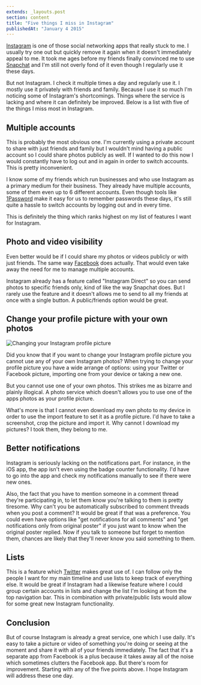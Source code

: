 ```yaml
---
extends: _layouts.post
section: content
title: "Five things I miss in Instagram"
publishedAt: "January 4 2015"
---
```

[Instagram](http://instagram.com/) is one of those social networking apps that really stuck to me. I usually try one out but quickly remove it again when it doesn't immediately appeal to me. It took me ages before my friends finally convinced me to use [Snapchat](https://www.snapchat.com/) and I'm still not overly fond of it even though I regularly use it these days.

But not Instagram. I check it multiple times a day and regularly use it. I mostly use it privately with friends and family. Because I use it so much I'm noticing some of Instagram's shortcomings. Things where the service is lacking and where it can definitely be improved. Below is a list with five of the things I miss most in Instagram.

## Multiple accounts

This is probably the most obvious one. I'm currently using a private account to share with just friends and family but I wouldn't mind having a public account so I could share photos publicly as well. If I wanted to do this now I would constantly have to log out and in again in order to switch accounts. This is pretty inconvenient.

I know some of my friends which run businesses and who use Instagram as a primary medium for their business. They already have multiple accounts, some of them even up to 6 different accounts. Even though tools like [1Password](https://agilebits.com/onepassword) make it easy for us to remember passwords these days, it's still quite a hassle to switch accounts by logging out and in every time.

This is definitely the thing which ranks highest on my list of features I want for Instagram.

## Photo and video visibility

Even better would be if I could share my photos or videos publicly or with just friends. The same way [Facebook](https://facebook.com) does actually. That would even take away the need for me to manage multiple accounts.

Instagram already has a feature called "Instagram Direct" so you can send photos to specific friends only, kind of like the way Snapchat does. But I rarely use the feature and it doesn't allows me to send to all my friends at once with a single button. A public/friends option would be great.

## Change your profile picture with your own photos

<div class="center">
    <img src="https://s3.eu-central-1.amazonaws.com/dries-personal/blog/2015-01-04-five-things-i-miss-in-instagram/instagram-change-profile-picture.jpg" alt="Changing your Instagram profile picture">
</div>

Did you know that if you want to change your Instagram profile picture you cannot use any of your own Instagram photos? When trying to change your profile picture you have a wide arrange of options: using your Twitter or Facebook picture, importing one from your device or taking a new one.

But you cannot use one of your own photos. This strikes me as bizarre and plainly illogical. A photo service which doesn't allows you to use one of the apps photos as your profile picture.

What's more is that I cannot even download my own photo to my device in order to use the import feature to set it as a profile picture. I'd have to take a screenshot, crop the picture and import it. Why cannot I download my pictures? I took them, they belong to me.

## Better notifications

Instagram is seriously lacking on the notifications part. For instance, in the iOS app, the app isn't even using the badge counter functionality. I'd have to go into the app and check my notifications manually to see if there were new ones.

Also, the fact that you have to mention someone in a comment thread they're participating in, to let them know you're talking to them is pretty tiresome. Why can't you be automatically subscribed to comment threads when you post a comment? It would be great if that was a preference. You could even have options like "get notifications for all comments" and "get notifications only from original poster" if you just want to know when the original poster replied. Now if you talk to someone but forget to mention them, chances are likely that they'll never know you said something to them.

## Lists

This is a feature which [Twitter](https://twitter.com/) makes great use of. I can follow only the people I want for my main timeline and use lists to keep track of everything else. It would be great if Instagram had a likewise feature where I could group certain accounts in lists and change the list I'm looking at from the top navigation bar. This in combination with private/public lists would allow for some great new Instagram functionality.

## Conclusion

But of course Instagram is already a great service, one which I use daily. It's easy to take a picture or video of something you're doing or seeing at the moment and share it with all of your friends immediately. The fact that it's a separate app from Facebook is a plus because it takes away all of the noise which sometimes clutters the Facebook app. But there's room for improvement. Starting with any of the five points above. I hope Instagram will address these one day.
